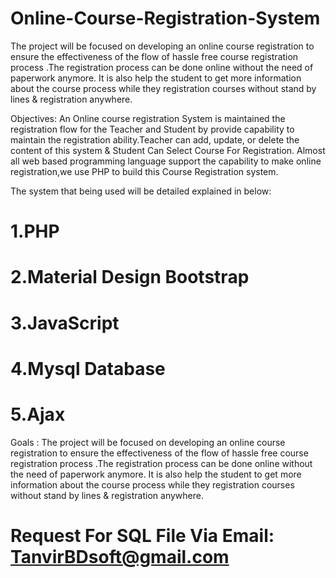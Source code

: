 # Online-Course-Registration-System
 The project will be focused on developing an online course registration to ensure the effectiveness of the flow of hassle free course registration process .The registration process can be done online without the need of paperwork anymore. It is also help the student to get more information about the course process while they registration courses without stand by lines & registration anywhere.

Objectives: An Online course registration System is maintained the registration flow for the Teacher and Student by provide capability to maintain the registration ability.Teacher can add, update, or delete the content of this system & Student Can Select Course For Registration. Almost all web based programming language support the capability to make online registration,we use PHP to build this Course Registration system.

The system that being used will be detailed explained in below: <br>

# 1.PHP
# 2.Material Design Bootstrap
# 3.JavaScript
# 4.Mysql Database
# 5.Ajax


Goals : The project will be focused on developing an online course registration to ensure the effectiveness of the flow of hassle free course registration process .The registration process can be done online without the need of paperwork anymore. It is also help the student to get more information about the course process while they registration courses without stand by lines & registration anywhere.



# Request For SQL File Via Email: TanvirBDsoft@gmail.com
